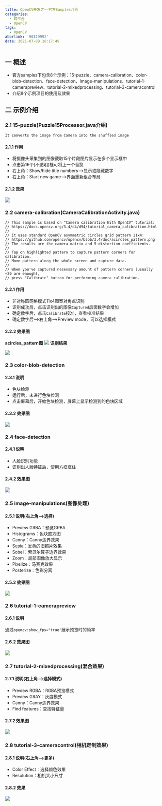 ```yaml
---
title: OpenCV开发之——官方Samples介绍
categories:
  - 跨平台
  - OpenCV
tags:
  - OpenCV
abbrlink: '96329992'
date: 2021-07-09 10:17:49
---
```

## 一 概述

* 官方samples下包含8个示例：15-puzzle、camera-calibration、color-blob-detection、face-detection、image-manipulations、tutorial-1-camerapreview、tutorial-2-mixedprocessing、tutorial-3-cameracontrol
* 介绍8个示例项目的使用及效果

<!--more-->

## 二 示例介绍

### 2.1 15-puzzle(Puzzle15Processor.java介绍)

```
It converts the image from Camera into the shuffled image
```

#### 2.1.1 作用

* 将摄像头采集到的图像截取15个片段图片显示在多个显示框中
* 点击第16个(不透明)框可将上一个替换
* 右上角：Show/hide title numbers——>显示或隐藏数字
* 右上角：Start new game——>界面重新组合布局

#### 2.1.2 效果
![][1]

### 2.2 camera-calibration(CameraCalibrationActivity.java)

```
// This sample is based on "Camera calibration With OpenCV" tutorial:
// https://docs.opencv.org/3.4/d4/d94/tutorial_camera_calibration.html
//
// It uses standard OpenCV asymmetric circles grid pattern 11x4:
// https://github.com/opencv/opencv/blob/3.4/doc/acircles_pattern.png
// The results are the camera matrix and 5 distortion coefficients.
//
// Tap on highlighted pattern to capture pattern corners for calibration.
// Move pattern along the whole screen and capture data.
//
// When you've captured necessary amount of pattern corners (usually ~20 are enough),
// press "Calibrate" button for performing camera calibration.
```

#### 2.2.1 作用

* 非对称圆网格模式11x4图案对角点识别
* 识别成功后，点击识别出的图像`Captured`后面数字会增加
* 确定数字后，点击`Calibrate`校准，查看校准结果
* 确定数字后——>右上角——>Preview mode，可以选择模式

#### 2.2.2 效果图

**acircles_pattern图**
![][2]
**识别结果**

![][3]

### 2.3 color-blob-detection

#### 2.3.1 说明

* 色块检测
* 运行后，未进行色块检测
* 点击屏幕后，开始色块检测，屏幕上显示检测到的色块区域

#### 2.3.2 效果图
![][4]

### 2.4 face-detection

#### 2.4.1 说明

* 人脸识别功能
* 识别出人脸特征后，使用方框框住

#### 2.4.2 效果图
![][5]

### 2.5 image-manipulations(图像处理)

#### 2.5.1 说明(右上角——>选择)

* Preview GRBA：预览GRBA
* Histograms：色块直方图
* Canny：Canny边界效果
* Sepia：发黄的旧照片效果
* Sobel：索贝尔算子边界效果
* Zoom：局部图像放大显示
* Pixelize：马赛克效果
* Posterize：色彩分离

#### 2.5.2 效果图
![][6]

### 2.6 tutorial-1-camerapreview

#### 2.6.1 说明

通过`opencv:show_fps="true"`展示预览时的帧率
#### 2.6.2 效果图
![][7]

### 2.7 tutorial-2-mixedprocessing(混合效果)

#### 2.7.1 说明(右上角——>选择模式)

* Preview RGBA：RGBA预览模式
* Preview GRAY：灰度模式
* Canny：Canny边界效果
* Find features：查找特征量

#### 2.7.2 效果图

![][8]

### 2.8 tutorial-3-cameracontrol(相机定制效果)

#### 2.8.1 说明(右上角——>更多)

* Color Effect：选择颜色效果
* Resolution：相机大小尺寸

#### 2.8.2 效果
![][9]




[1]:https://cdn.jsdelivr.net/gh/PGzxc/CDN@master/blog-opencv/opencv-15-puzzle.png
[2]:https://cdn.jsdelivr.net/gh/PGzxc/CDN@master/blog-opencv/opencv-acircles_pattern.png
[3]:https://cdn.jsdelivr.net/gh/PGzxc/CDN@master/blog-opencv/opencv-camera-calibration.gif
[4]:https://cdn.jsdelivr.net/gh/PGzxc/CDN@master/blog-opencv/opencv-color-blob-detection.gif
[5]:https://cdn.jsdelivr.net/gh/PGzxc/CDN@master/blog-opencv/opencv-face-detection.gif
[6]:https://cdn.jsdelivr.net/gh/PGzxc/CDN@master/blog-opencv/opencv-image-manipulations.gif
[7]:https://cdn.jsdelivr.net/gh/PGzxc/CDN@master/blog-opencv/opencv-fps-show.png
[8]:https://cdn.jsdelivr.net/gh/PGzxc/CDN@master/blog-opencv/opencv-mixed-processing.gif
[9]:https://cdn.jsdelivr.net/gh/PGzxc/CDN@master/blog-opencv/opencv-camera-controler.gif
